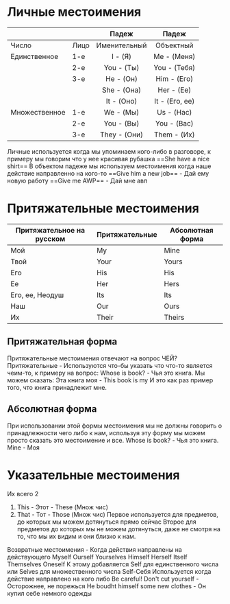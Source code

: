 # Личные местоимения 

|               |      |    Падеж     |     Падеж      |
| ------------- | ---- | :----------: | :------------: |
| Число         | Лицо | Именительный |   Объектный    |
| Единственное  | 1-е  |   I - (Я)    |  Me - (Меня)   |
|               | 2-е  |  You - (Ты)  |  You - (Тебя)  |
|               | 3-е  |  He - (Он)   |  Him - (Его)   |
|               |      | She - (Она)  |   Her - (Ее)   |
|               |      |  It - (Оно)  | It - (Его, ее) |
| Множественное | 1-е  |  We - (Мы)   |   Us - (Нас)   |
|               | 2-е  |  You - (Вы)  |  You - (Вас)   |
|               | 3-е  | They - (Они) |  Them - (Их)   |
Личные используется когда мы упоминаем кого-либо в разговоре, к примеру мы говорим что у нее красивая рубашка
==She have a nice shirt==
В объектом падеже мы используем местоимения когда наше действие направленно на кого-то
==Give him a new job== - Дай ему новую работу
==Give me AWP== - Дай мне авп
# Притяжательные местоимения

| Притяжательное на русском | Притяжательные | Абсолютная форма |
| ------------------------- | -------------- | ---------------- |
| Мой                       | My             | Mine             |
| Твой                      | Your           | Yours            |
| Его                       | His            | His              |
| Ее                        | Her            | Hers             |
| Его, ее, Неодуш           | Its            | Its              |
| Наш                       | Our            | Ours             |
| Их                        | Their          | Theirs           |
## Притяжательная форма
Притяжательные местоимения отвечают на вопрос ЧЕЙ? 
Притяжательные - Используются что-бы указать что что-то является чеим-то, к примеру на вопрос:
Whose is book? - Чья это книга. 
Мы можем сказать:
Эта книга моя - This book is my
И это как раз пример того, что книга принадлежит мне.
## Абсолютная форма
При использовании этой формы местоимения мы не должны говорить о принадлежности чего либо к нам, используя эту форму мы можем просто сказать это местоимение и все.
Whose is book? - Чья это книга. 
Mine - Моя
# Указательные местоимения
Их всего 2
1) This - Этот - These (Множ чис)
2) That - Тот - Those (Множ чис)
Первое используется для предметов, до которых мы можем дотянуться прямо сейчас
Второе для предметов до которых мы не можем дотянуться, даже не смотря на то, что мы их видим и они близко к нам.

Возвратные местоимения - Когда действия направлены на действующего
Myself
Ourself
Yourselves
Himself
Herself
Itself
Themselves
Oneself
К этому добавляется Self для единственного числа или Selves для множественного числа
Self-Себя
Используется когда действие направлено на кого либо
Be careful! Don't cut yourself - Осторожнее, не порежься
He boudht himself some new clothes - Он купил себе немного одежды
